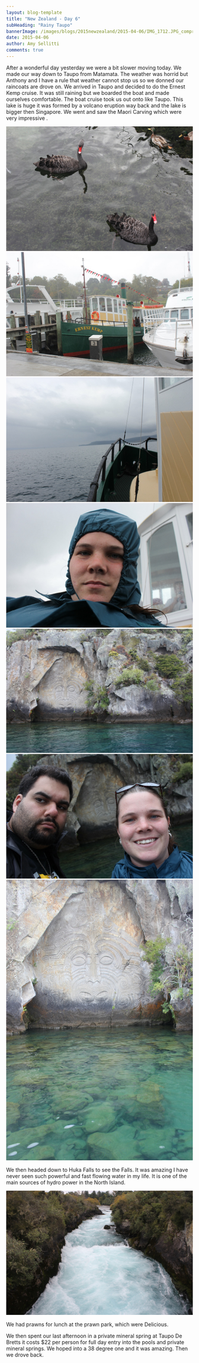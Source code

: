 ```yaml
---
layout: blog-template
title: "New Zealand - Day 6"
subHeading: "Rainy Taupo"
bannerImage: /images/blogs/2015newzealand/2015-04-06/IMG_1712.JPG_compressed.JPEG
date: 2015-04-06
author: Amy Sellitti
comments: true
---
```


After a wonderful day yesterday we were a bit slower moving today. We made our way down to Taupo from Matamata. The weather was horrid but Anthony and I have a rule that weather cannot stop us so we donned our raincoats are drove on. We arrived in Taupo and decided to do the Ernest Kemp cruise. It was still raining but we boarded the boat and made ourselves comfortable. The boat cruise took us out onto like Taupo. This lake is huge it was formed by a volcano eruption way back and the lake is bigger then Singapore. We went and saw the Maori Carving which were very impressive .

<div class="center-image"><img src="/images/blogs/2015newzealand/2015-04-06/IMG_1650.JPG_compressed.JPEG" /></div>
<div class="center-image"><img src="/images/blogs/2015newzealand/2015-04-06/IMG_1655.JPG_compressed.JPEG" /></div>
<div class="center-image"><img src="/images/blogs/2015newzealand/2015-04-06/IMG_1660.JPG_compressed.JPEG" /></div>
<div class="center-image"><img src="/images/blogs/2015newzealand/2015-04-06/IMG_1667.JPG_compressed.JPEG" /></div>
<div class="center-image"><img src="/images/blogs/2015newzealand/2015-04-06/IMG_1680.JPG_compressed.JPEG" /></div>
<div class="center-image"><img src="/images/blogs/2015newzealand/2015-04-06/IMG_1685.JPG_compressed.JPEG" /></div>
<div class="center-image"><img src="/images/blogs/2015newzealand/2015-04-06/IMG_1699.JPG_compressed.JPEG" /></div>

We then headed down to Huka Falls to see the Falls. It was amazing I have never seen such powerful and fast flowing water in my life. It is one of the main sources of hydro power in the North Island.

<div class="center-image"><img src="/images/blogs/2015newzealand/2015-04-06/IMG_1712.JPG_compressed.JPEG" /></div>

We had prawns for lunch at the prawn park, which were Delicious.

We then spent our last afternoon in a private mineral spring at Taupo De Bretts it costs $22 per person for full day entry into the pools and private mineral springs. We hoped into a 38 degree one and it was amazing. Then we drove back.
